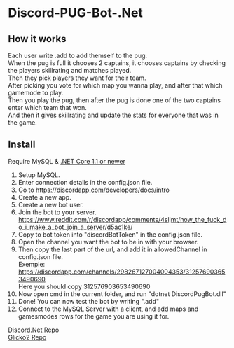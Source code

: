 # Discord-PUG-Bot-.Net

## How it works
Each user write .add to add themself to the pug.  
When the pug is full it chooses 2 captains, it chooses captains by checking the players skillrating and matches played.  
Then they pick players they want for their team.  
After picking you vote for which map you wanna play, and after that which gamemode to play.  
Then you play the pug, then after the pug is done one of the two captains enter which team that won.  
And then it gives skillrating and update the stats for everyone that was in the game.  

## Install
Require MySQL &  [.NET Core 1.1 or newer](https://www.microsoft.com/net/download/core#/runtime)  
1. Setup MySQL.
2. Enter connection details in the config.json file.
3. Go to https://discordapp.com/developers/docs/intro
4. Create a new app.
5. Create a new bot user.
6. Join the bot to your server. https://www.reddit.com/r/discordapp/comments/4sljmt/how_the_fuck_do_i_make_a_bot_join_a_server/d5ac1ke/
7. Copy to bot token into "discordBotToken" in the config.json file.
8. Open the channel you want the bot to be in with your browser.
9. Then copy the last part of the url, and add it in allowedChannel in config.json file.  
Exemple: https://discordapp.com/channels/298267127004004353/312576903653490690  
Here you should copy 312576903653490690
10. Now open cmd in the current folder, and run "dotnet DiscordPugBot.dll"
11. Done! You can now test the bot by writing ".add"
12. Connect to the MySQL Server with a client, and add maps and gamesmodes rows for the game you are using it for.


[Discord.Net Repo](https://github.com/RogueException/Discord.Net)  
[Glicko2 Repo](https://github.com/MaartenStaa/glicko2-csharp)
